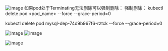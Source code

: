 ![image](https://github.com/user-attachments/assets/6b731fee-a13c-457b-bc52-cf70caef575b)
如果pod处于Terminating无法删除可以强制删除：
强制删除：
kubectl delete pod <pod_name> --force --grace-period=0

kubectl delete pod mysql-dep-74d9b967f6-rztck --force --grace-period=0




![image](https://github.com/user-attachments/assets/83224734-3255-4bc1-b5cd-af5518d869e3)
![image](https://github.com/user-attachments/assets/b95198c5-2c60-4cc4-b614-bc783d88af2a)

![image](https://github.com/user-attachments/assets/896bf5d9-0864-428b-beae-93244fc60a30)

